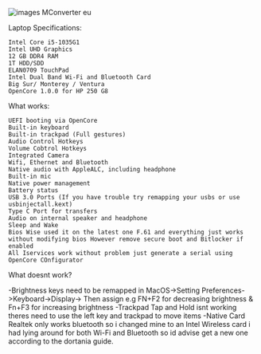 


![images  MConverter eu](https://github.com/user-attachments/assets/050632aa-ca16-4c73-8455-c142e97fd878)





Laptop Specifications:

    Intel Core i5-1035G1
    Intel UHD Graphics
    12 GB DDR4 RAM
    1T HDD/SDD
    ELAN0709 TouchPad
    Intel Dual Band Wi-Fi and Bluetooth Card
    Big Sur/ Monterey / Ventura 
    OpenCore 1.0.0 for HP 250 G8

What works:

    UEFI booting via OpenCore
    Built-in keyboard 
    Built-in trackpad (Full gestures)
    Audio Control Hotkeys
    Volume Cobtrol Hotkeys
    Integrated Camera
    Wifi, Ethernet and Bluetooth
    Native audio with AppleALC, including headphone
    Built-in mic
    Native power management
    Battery status
    USB 3.0 Ports (If you have trouble try remapping your usbs or use usbinjectall.kext)
    Type C Port for transfers
    Audio on internal speaker and headphone
    Sleep and Wake
    Bios Wise used it on the latest one F.61 and everything just works without modifying bios However remove secure boot and Bitlocker if enabled
    All Iservices work without problem just generate a serial using OpenCore COnfigurator


What doesnt work?

-Brightness keys need to be remapped in MacOS->Setting Preferences->Keyboard->Display-> Then assign e.g FN+F2 for decreasing brightness & Fn+F3 for increasing brightness
-Trackpad Tap and Hold isnt working theres need to use the left key and trackpad to move items
-Native Card Realtek only works bluetooth so i changed mine to an Intel Wireless card i had lying around for both Wi-Fi and Bluetooth so id advise get a new one according to the dortania guide.




